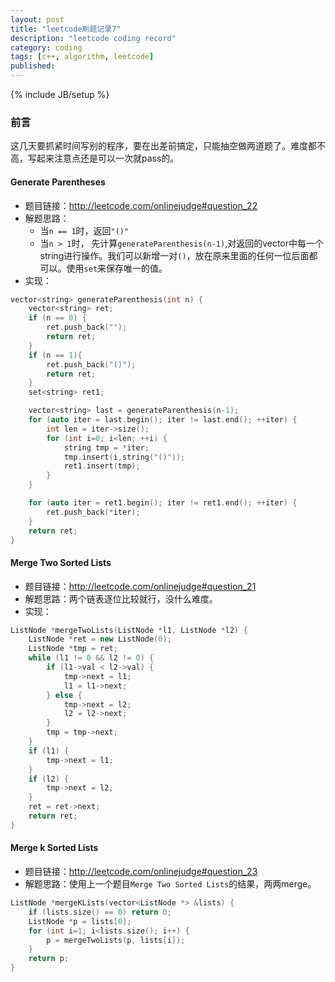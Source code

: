 ```yaml
---
layout: post
title: "leetcode刷题记录7"
description: "leetcode coding record"
category: coding
tags: [c++, algorithm, leetcode]
published: 
---
```

{% include JB/setup %}

### 前言

这几天要抓紧时间写别的程序，要在出差前搞定，只能抽空做两道题了。难度都不高，写起来注意点还是可以一次就pass的。

#### Generate Parentheses

- 题目链接：http://leetcode.com/onlinejudge#question_22
- 解题思路：
    - 当`n == 1`时，返回`"()"`
    - 当`n > 1`时， 先计算`generateParenthesis(n-1)`,对返回的vector中每一个string进行操作。我们可以新增一对`()`，放在原来里面的任何一位后面都可以。使用`set`来保存唯一的值。
- 实现：

<!--more-->

```cpp
vector<string> generateParenthesis(int n) {
    vector<string> ret;
    if (n == 0) {
        ret.push_back("");
        return ret;
    }
    if (n == 1){
        ret.push_back("()");
        return ret;
    }
    set<string> ret1;

    vector<string> last = generateParenthesis(n-1);
    for (auto iter = last.begin(); iter != last.end(); ++iter) {
        int len = iter->size();
        for (int i=0; i<len; ++i) {
            string tmp = *iter;
            tmp.insert(i,string("()"));
            ret1.insert(tmp);
        }
    }

    for (auto iter = ret1.begin(); iter != ret1.end(); ++iter) {
        ret.push_back(*iter);
    }
    return ret;
}
```

#### Merge Two Sorted Lists

- 题目链接：http://leetcode.com/onlinejudge#question_21
- 解题思路：两个链表逐位比较就行，没什么难度。
- 实现：

```cpp
ListNode *mergeTwoLists(ListNode *l1, ListNode *l2) {
    ListNode *ret = new ListNode(0);
    ListNode *tmp = ret;
    while (l1 != 0 && l2 != 0) {
        if (l1->val < l2->val) {
            tmp->next = l1;
            l1 = l1->next;
        } else {
            tmp->next = l2;
            l2 = l2->next;
        }
        tmp = tmp->next;
    }
    if (l1) {
        tmp->next = l1;
    }
    if (l2) {
        tmp->next = l2;
    }
    ret = ret->next;
    return ret;
}
```

#### Merge k Sorted Lists

- 题目链接：http://leetcode.com/onlinejudge#question_23
- 解题思路：使用上一个题目`Merge Two Sorted Lists`的结果，两两merge。

```cpp
ListNode *mergeKLists(vector<ListNode *> &lists) {
    if (lists.size() == 0) return 0;
    ListNode *p = lists[0];
    for (int i=1; i<lists.size(); i++) {
        p = mergeTwoLists(p, lists[i]);
    }
    return p;
}
```
